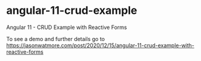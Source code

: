 # angular-11-crud-example

Angular 11 - CRUD Example with Reactive Forms

To see a demo and further details go to https://jasonwatmore.com/post/2020/12/15/angular-11-crud-example-with-reactive-forms